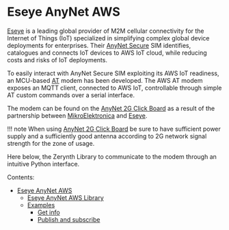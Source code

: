 # Eseye AnyNet AWS

[Eseye](https://www.eseye.com/) is a leading global provider of M2M cellular connectivity for the Internet of Things (IoT) specialized in simplifying complex global device deployments for enterprises. Their [AnyNet Secure](http://anynetsecure.com/) SIM identifies, catalogues and connects IoT devices to AWS IoT cloud, while reducing costs and risks of IoT deployments.

To easily interact with AnyNet Secure SIM exploiting its AWS IoT readiness, an MCU-based [AT](https://en.wikipedia.org/wiki/Hayes_command_set) modem has been developed. The AWS AT modem exposes an MQTT client, connected to AWS IoT, controllable through simple AT custom commands over a serial interface.

The modem can be found on the [AnyNet 2G Click Board](https://www.mikroe.com/anynet-2g-click) as a result of the partnership between [MikroElektronica](https://www.mikroe.com/) and [Eseye](https://www.eseye.com/).

!!! note
	 When using [AnyNet 2G Click Board](https://www.mikroe.com/anynet-2g-click) be sure to have sufficient power supply and a sufficiently good antenna according to 2G network signal strength for the zone of usage.

Here below, the Zerynth Library to communicate to the modem through an intuitive Python interface.

Contents:

 - [Eseye AnyNet AWS](https://docs.zerynth.com/latest/official/lib.eseye.anynetaws/docs/index.html)
   -   [Eseye AnyNet AWS Library](https://docs.zerynth.com/latest/official/lib.eseye.anynetaws/docs/official_lib.eseye.anynetaws_anynetaws.html)
   -   [Examples](https://docs.zerynth.com/latest/official/lib.eseye.anynetaws/examples/examples.html)
       -   [Get info](https://docs.zerynth.com/latest/official/lib.eseye.anynetaws/examples/examples.html#get-info)
       -   [Publish and subscribe](https://docs.zerynth.com/latest/official/lib.eseye.anynetaws/examples/examples.html#publish-and-subscribe)

<!--stackedit_data:
eyJoaXN0b3J5IjpbLTEyNzE4OTIxNDgsMTQwNzIxMDc3MV19
-->